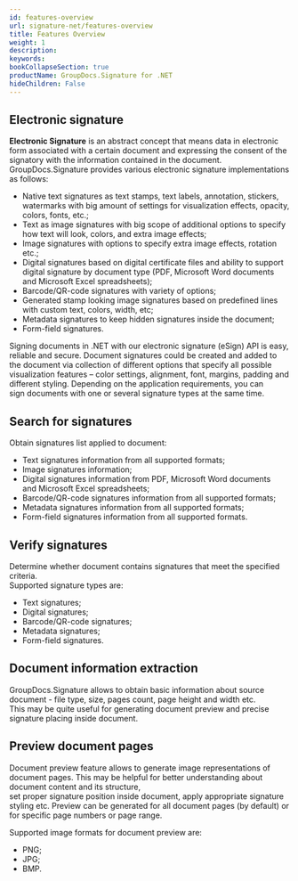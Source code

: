 ```yaml
---
id: features-overview
url: signature-net/features-overview
title: Features Overview
weight: 1
description: 
keywords: 
bookCollapseSection: true
productName: GroupDocs.Signature for .NET
hideChildren: False
---
```

## Electronic signature

**Electronic Signature** is an abstract concept that means data in electronic form associated with a certain document and expressing the consent of the signatory with the information contained in the document.   
GroupDocs.Signature provides various electronic signature implementations as follows:

*   Native text signatures as text stamps, text labels, annotation, stickers, watermarks with big amount of settings for visualization effects, opacity, colors, fonts, etc.;
*   Text as image signatures with big scope of additional options to specify how text will look, colors, and extra image effects;
*   Image signatures with options to specify extra image effects, rotation etc.;
*   Digital signatures based on digital certificate files and ability to support digital signature by document type (PDF, Microsoft Word documents and Microsoft Excel spreadsheets);
*   Barcode/QR-code signatures with variety of options;
*   Generated stamp looking image signatures based on predefined lines with custom text, colors, width, etc;
*   Metadata signatures to keep hidden signatures inside the document;
*   Form-field signatures.

Signing documents in .NET with our electronic signature (eSign) API is easy, reliable and secure. Document signatures could be created and added to the document via collection of different options that specify all possible visualization features – color settings, alignment, font, margins, padding and different styling. Depending on the application requirements, you can sign documents with one or several signature types at the same time.

## Search for signatures

Obtain signatures list applied to document:

*   Text signatures information from all supported formats;
*   Image signatures information;
*   Digital signatures information from PDF, Microsoft Word documents and Microsoft Excel spreadsheets;
*   Barcode/QR-code signatures information from all supported formats;
*   Metadata signatures information from all supported formats;
*   Form-field signatures information from all supported formats.

## Verify signatures

Determine whether document contains signatures that meet the specified criteria.   
Supported signature types are:

*   Text signatures;
*   Digital signatures;
*   Barcode/QR-code signatures;
*   Metadata signatures;
*   Form-field signatures.

## Document information extraction

GroupDocs.Signature allows to obtain basic information about source document - file type, size, pages count, page height and width etc.  
This may be quite useful for generating document preview and precise signature placing inside document.

## Preview document pages

Document preview feature allows to generate image representations of document pages. This may be helpful for better understanding about document content and its structure,  
set proper signature position inside document, apply appropriate signature styling etc. Preview can be generated for all document pages (by default) or for specific page numbers or page range.

Supported image formats for document preview are:

*   PNG;
*   JPG;
*   BMP.
